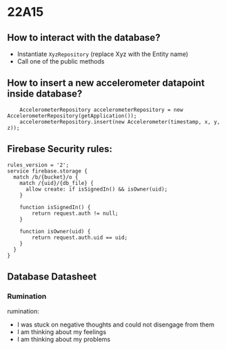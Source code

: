 # 22A15

## How to interact with the database?
- Instantiate `XyzRepository` (replace Xyz with the Entity name)
- Call one of the public methods 

## How to insert a new accelerometer datapoint inside database?
```
    AccelerometerRepository accelerometerRepository = new AccelerometerRepository(getApplication());
    accelerometerRepository.insert(new Accelerometer(timestamp, x, y, z));
```

## Firebase Security rules:
```
rules_version = '2';
service firebase.storage {
  match /b/{bucket}/o {
    match /{uid}/{db_file} {
      allow create: if isSignedIn() && isOwner(uid);
    }
  
    function isSignedIn() {
    	return request.auth != null;
    }
    
    function isOwner(uid) {
    	return request.auth.uid == uid;
    }
  }
}
```

## Database Datasheet
### Rumination
rumination:
- I was stuck on negative thoughts and could not disengage from them
- I am thinking about my feelings
- I am thinking about my problems